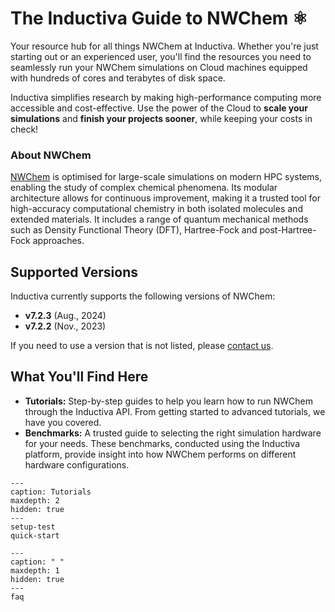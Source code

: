# The Inductiva Guide to NWChem ⚛️
Your resource hub for all things NWChem at Inductiva. Whether you're just starting out or an experienced user, you'll find the resources you need to seamlessly run your NWChem simulations on Cloud machines equipped with hundreds of cores and terabytes of disk space.

Inductiva simplifies research by making high-performance computing more accessible and cost-effective. Use the power of the Cloud to **scale your simulations** and **finish your projects sooner**, while keeping your costs in check! 

<h3>About NWChem</h3>

[NWChem](https://www.nwchem-sw.org) is optimised for large-scale simulations on modern HPC systems, enabling the study of complex chemical phenomena. Its modular architecture allows for continuous improvement, making it a trusted tool for high-accuracy computational chemistry in both isolated molecules and extended materials. It includes a range of quantum mechanical methods such as Density Functional Theory (DFT), Hartree-Fock and post-Hartree-Fock approaches.

## Supported Versions
Inductiva currently supports the following versions of NWChem:
- **v7.2.3** (Aug., 2024) 
- **v7.2.2** (Nov., 2023) 

If you need to use a version that is not listed, please [contact us](mailto:support@inductiva.ai).

## What You'll Find Here
- **Tutorials:** Step-by-step guides to help you learn how to run NWChem through the Inductiva API. From getting started to advanced tutorials, we have you covered.
- **Benchmarks:** A trusted guide to selecting the right simulation hardware for your needs. These benchmarks, conducted using the Inductiva platform, provide insight into how NWChem performs on different hardware configurations.


```{toctree}
---
caption: Tutorials
maxdepth: 2
hidden: true
---
setup-test
quick-start
```

```{toctree}
---
caption: " "
maxdepth: 1
hidden: true
---
faq
```
